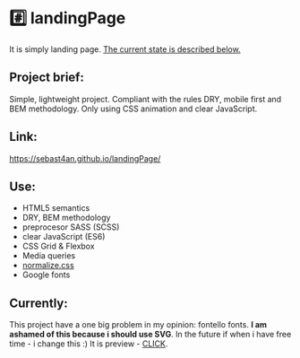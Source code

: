 # :hash: landingPage
It is simply landing page. [The current state is described below.](#currently)

## Project brief:
Simple, lightweight project. Compliant with the rules DRY, mobile first and BEM methodology. Only using CSS animation and clear JavaScript.

## Link:
https://sebast4an.github.io/landingPage/

## Use:
* HTML5 semantics
* DRY, BEM methodology
* preprocesor SASS (SCSS)
* clear JavaScript (ES6)
* CSS Grid & Flexbox
* Media queries
* [normalize.css](https://github.com/necolas/normalize.css)
* Google fonts

## Currently:
This project have a one big problem in my opinion: fontello fonts. **I am ashamed of this because i should use SVG**. In the future if when i have free time - i change this :) 
It is preview - [CLICK](https://sebast4an.github.io/landingPage/).
